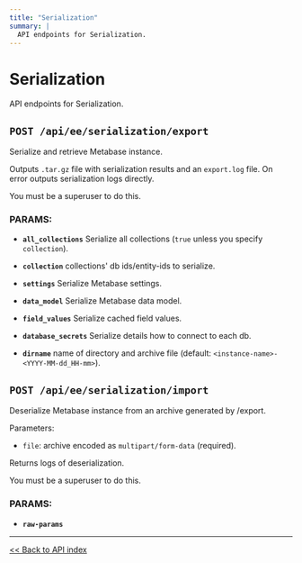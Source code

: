 ```yaml
---
title: "Serialization"
summary: |
  API endpoints for Serialization.
---
```


# Serialization

API endpoints for Serialization.

## `POST /api/ee/serialization/export`

Serialize and retrieve Metabase instance.

  Outputs `.tar.gz` file with serialization results and an `export.log` file.
  On error outputs serialization logs directly.

You must be a superuser to do this.

### PARAMS:

-  **`all_collections`** Serialize all collections (`true` unless you specify `collection`).

-  **`collection`** collections' db ids/entity-ids to serialize.

-  **`settings`** Serialize Metabase settings.

-  **`data_model`** Serialize Metabase data model.

-  **`field_values`** Serialize cached field values.

-  **`database_secrets`** Serialize details how to connect to each db.

-  **`dirname`** name of directory and archive file (default: `<instance-name>-<YYYY-MM-dd_HH-mm>`).

## `POST /api/ee/serialization/import`

Deserialize Metabase instance from an archive generated by /export.

  Parameters:
  - `file`: archive encoded as `multipart/form-data` (required).

  Returns logs of deserialization.

You must be a superuser to do this.

### PARAMS:

-  **`raw-params`**

---

[<< Back to API index](../../api-documentation.md)